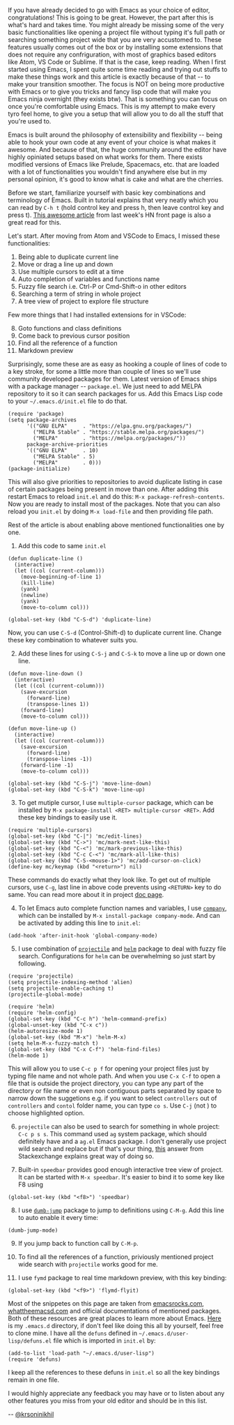 If you have already decided to go with Emacs as your choice of editor,
congratulations! This is going to be great. However, the part after
this is what's hard and takes time. You might already be missing some
of the very basic functionalities like opening a project file without
typing it's full path or searching something project wide that you are
very accustomed to. These features usually comes out of the box or by
installing some extensions that does not require any confriguration,
with most of graphics based editors like Atom, VS Code or Sublime. If
that is the case, keep reading. When I first started using Emacs, I
spent quite some time reading and trying out stuffs to make these
things work and this article is exactly because of that -- to make
your transition smoother. The focus is NOT on being more productive
with Emacs or to give you tricks and fancy lisp code that will make
you Emacs ninja overnight (they exists btw). That is something you can
focus on once you're comfortable using Emacs. This is my attempt to
make every tyro feel home, to give you a setup that will allow you to
do all the stuff that you're used to.

Emacs is built around the philosophy of extensibility and flexibility
-- being able to hook your own code at any event of your choice is
what makes it awesome. And because of that, the huge community around
the editor have highly opiniated setups based on what works for
them. There exists modified versions of Emacs like Prelude, Spacemacs,
etc. that are loaded with a lot of functionalities you wouldn't find
anywhere else but in my personal opinion, it's good to know what is cake
and what are the cherries.

Before we start, familiarize yourself with basic key combinations and
terminology of Emacs. Built in tutorial explains that very neatly
which you can read by `C-h t` (hold control key and press h, then
leave control key and press t). [This awesome
article](http://www.jesshamrick.com/2012/09/10/absolute-beginners-guide-to-emacs/)
from last week's HN front page is also a great read for this.

Let's start. After moving from Atom and VSCode to Emacs, I missed these
functionalities:

1. Being able to duplicate current line
2. Move or drag a line up and down
3. Use multiple cursors to edit at a time
4. Auto completion of variables and functions name
5. Fuzzy file search i.e. Ctrl-P or Cmd-Shift-o in other editors
6. Searching a term of string in whole project
7. A tree view of project to explore file structure

Few more things that I had installed extensions for in VSCode:

8. Goto functions and class definitions
9. Come back to previous cursor position
10. Find all the reference of a function
11. Markdown preview

Surprisingly, some these are as easy as hooking a couple of lines of
code to a key stroke, for some a little more than couple of lines so
we'll use community developed packages for them. Latest version of
Emacs ships with a package manager -- `package.el`. We just need to
add MELPA repository to it so it can search packages for us. Add this
Emacs Lisp code to your `~/.emacs.d/init.el` file to do that.

```elisp
(require 'package)
(setq package-archives
      '(("GNU ELPA"     . "https://elpa.gnu.org/packages/")
        ("MELPA Stable" . "https://stable.melpa.org/packages/")
        ("MELPA"        . "https://melpa.org/packages/"))
      package-archive-priorities
      '(("GNU ELPA"     . 10)
        ("MELPA Stable" . 5)
        ("MELPA"        . 0)))
(package-initialize)
```

This will also give priorities to repositories to avoid duplicate
listing in case of certain packages being present in move than
one. After adding this restart Emacs to reload `init.el` and do this:
`M-x package-refresh-contents`. Now you are ready to install most of
the packages. Note that you can also reload you `init.el` by doing
`M-x load-file` and then providing file path.

Rest of the article is about enabling above mentioned functionalities
one by one.


1. Add this code to same `init.el`

```elisp
(defun duplicate-line ()
  (interactive)
  (let ((col (current-column)))
    (move-beginning-of-line 1)
    (kill-line)
    (yank)
    (newline)
    (yank)
    (move-to-column col)))

(global-set-key (kbd "C-S-d") 'duplicate-line)
```

Now, you can use `C-S-d` (Control-Shift-d) to duplicate current
line. Change these key combination to whatever suits you.

2. Add these lines for using `C-S-j` and `C-S-k` to move a line up or
   down one line.

```elisp
(defun move-line-down ()
  (interactive)
  (let ((col (current-column)))
    (save-excursion
      (forward-line)
      (transpose-lines 1))
    (forward-line)
    (move-to-column col)))

(defun move-line-up ()
  (interactive)
  (let ((col (current-column)))
    (save-excursion
      (forward-line)
      (transpose-lines -1))
    (forward-line -1)
    (move-to-column col)))

(global-set-key (kbd "C-S-j") 'move-line-down)
(global-set-key (kbd "C-S-k") 'move-line-up)
```

3. To get mutiple cursor, I use `multiple-cursor` package, which can
   be installed by `M-x package-install <RET> multiple-cursor <RET>`. Add these
   key bindings to easily use it.

```elisp
(require 'multiple-cursors)
(global-set-key (kbd "C-|") 'mc/edit-lines)
(global-set-key (kbd "C->") 'mc/mark-next-like-this)
(global-set-key (kbd "C-<") 'mc/mark-previous-like-this)
(global-set-key (kbd "C-c C-<") 'mc/mark-all-like-this)
(global-set-key (kbd "C-S-<mouse-1>") 'mc/add-cursor-on-click)
(define-key mc/keymap (kbd "<return>") nil)
```

   These commands do exactly what they look like. To get out of multiple
   cursors, use `C-g`, last line in above code prevents using `<RETURN>`
   key to do same. You can read more about it in project [doc page](http://stable.melpa.org/#/multiple-cursors).

4. To let Emacs auto complete function names and variables, I use
   [`company`](http://stable.melpa.org/#/company), which can be
   installed by `M-x install-package company-mode`. And can be
   activated by adding this line to `init.el`:

```elisp
(add-hook 'after-init-hook 'global-company-mode)
```

5. I use combination of
   [`projectile`](https://www.projectile.mx/en/latest/) and
   [`helm`](https://emacs-helm.github.io/helm/) package to deal with
   fuzzy file search. Configurations for `helm` can be overwhelming so
   just start by following.

```elisp
(require 'projectile)
(setq projectile-indexing-method 'alien)
(setq projectile-enable-caching t)
(projectile-global-mode)

(require 'helm)
(require 'helm-config)
(global-set-key (kbd "C-c h") 'helm-command-prefix)
(global-unset-key (kbd "C-x c"))
(helm-autoresize-mode 1)
(global-set-key (kbd "M-x") 'helm-M-x)
(setq helm-M-x-fuzzy-match t)
(global-set-key (kbd "C-x C-f") 'helm-find-files)
(helm-mode 1)
```

This will allow you to use `C-c p f` for opening your project files
just by typing file name and not whole path. And when you use `C-x
C-f` to open a file that is outside the project directory, you can
type any part of the directory or file name or even non contiguous
parts separated by space to narrow down the suggetions e.g. if you
want to select `controllers` out of `controllers` and `contol` folder
name, you can type `co s`. Use `C-j` (not <TAB>) to choose highlighted
option.

6. `projectile` can also be used to search for something in whole
   project: `C-c p s s`. This command used `ag` system package, which
   should definitely have and a `ag.el` Emacs package. I don't
   generally use project wild search and replace but if that's your
   thing, [this](https://emacs.stackexchange.com/a/243/21028) answer
   from Stackexchange explains great way of doing so.

7. Built-in `speedbar` provides good enough interactive tree view of
   project. It can be started with `M-x speedbar`. It's easier to bind
   it to some key like F8 using

```elisp
(global-set-key (kbd "<f8>") 'speedbar)
```

8. I use
   [`dumb-jump`](https://github.com/jacktasia/dumb-jump/tree/260054500d4731c36574b6cbc519de29fdd22f43)
   package to jump to definitions using `C-M-g`. Add this line to auto enable it
   every time:

```elisp
(dumb-jump-mode)
```

9. If you jump back to function call by `C-M-p`.

10. To find all the references of a function, priviously mentioned
    project wide search with `projectile` works good for me.

11. I use `fymd` package to real time markdown preview, with this
    key binding:

```elisp
(global-set-key (kbd "<f9>") 'flymd-flyit)
```

Most of the snippetes on this page are taken from
[emacsrocks.com](http://emacsrocks.com/),
[whattheemacsd.com](http://whattheemacsd.com/) and official
documentations of mentioned packages. Both of these resources are
great places to learn more about
Emacs. [Here](https://github.com/krsoninikhil/dotfiles/tree/master/.emacs.d)
is my `.emacs.d` directory, if don't feel like doing this all by yourself,
feel free to clone mine. I have all the `defuns` defined in
`~/.emacs.d/user-lisp/defuns.el` file which is imported in `init.el` by:

```elisp
(add-to-list 'load-path "~/.emacs.d/user-lisp")
(require 'defuns)
```

I keep all the references to these defuns in `init.el` so all the key
bindings remain in one file.

I would highly appreciate any feedback you may have or to listen about
any other features you miss from your old editor and should be in this
list.

--
[@krsoninikhil](https://twitter.com/krsoninikhil)
